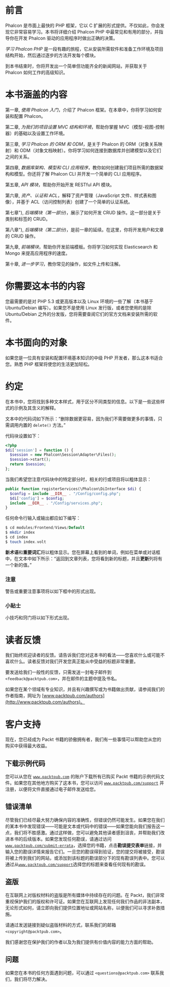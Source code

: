 # 前言

Phalcon 是市面上最快的 PHP 框架，它以 C 扩展的形式提供。不仅如此，你会发现它非常容易学习。本书将详细介绍 Phalcon PHP 中最常见和有用的部分，并指导你在开发 Phalcon 驱动的应用程序时做出正确的决策。

*学习 Phalcon PHP* 是一段有趣的旅程，它从安装所需软件和准备工作环境及项目结构开始，然后通过逐步的方法开发每个模块。

到本书结束时，你将开发出一个简单但功能齐全的新闻网站，并获取关于 Phalcon 如何工作的高级知识。

# 本书涵盖的内容

第一章, *使用 Phalcon 入门*，介绍了 Phalcon 框架。在本章中，你将学习如何安装和配置 Phalcon。

第二章, *为我们的项目设置 MVC 结构和环境*，帮助你掌握 MVC（模型-视图-控制器）的基础以及设置工作环境。

第三章, *学习 Phalcon 的 ORM 和 ODM*，是关于 Phalcon 的 ORM（对象关系映射）和 ODM（对象文档映射）。你将学习如何连接到数据库并创建模型以及它们之间的关系。

第四章, *数据库架构、模型和 CLI 应用程序*，教你如何创建我们项目所需的数据架构和模型。你还将了解 Phalcon CLI 并开发一个简单的 CLI 应用程序。

第五章, *API 模块*，帮助你开始开发 RESTful API 模块。

第六章, *资产、认证和 ACL*，解释了资产管理（JavaScript 文件、样式表和图像），并基于 ACL（访问控制列表）创建了一个简单的认证系统。

第七章"), *后端模块（第一部分)*，展示了如何开发 CRUD 操作。这一部分是关于类别和标签的 CRUD。

第八章"), *后端模块（第二部分)*，是前一章的延续。在这里，你将开发用户和文章的 CRUD 操作。

第九章, *前端模块*，帮助你开发前端模板。你将学习如何实现 Elasticsearch 和 Mongo 来提高应用程序的速度。

第十章, *进一步学习*，教你常见的操作，如文件上传和注解。

# 你需要这本书的内容

您最需要的是对 PHP 5.3 或更高版本以及 Linux 环境的一些了解（本书基于 Ubuntu/Debian 编写）。如果您不是使用 Linux 发行版，或者您使用的是除 Ubuntu/Debian 之外的分发版，您将需要查阅它们的官方文档来安装所需的软件。

# 本书面向的对象

如果您是一位具有安装和配置环境基本知识的中级 PHP 开发者，那么这本书适合您。熟悉 PHP 框架将使您的生活更加轻松。

# 约定

在本书中，您将找到多种文本样式，用于区分不同类型的信息。以下是一些这些样式的示例及其含义的解释。

文本中的代码词如下所示：“删除数据更容易，因为我们不需要做更多的事情，只需调用内置的 `delete()` 方法。”

代码块设置如下：

```php
<?php
$di['session'] = function () {
  $session = new Phalcon\Session\Adapter\Files();
  $session->start();
  return $session;
};
```

当我们希望您注意代码块中的特定部分时，相关的行或项目将以粗体显示：

```php
public function registerServices(\Phalcon\DiInterface $di) {
  $config = include __DIR__ . "/Config/config.php";
  $di['config'] = $config;
  include __DIR__ . "/Config/services.php";
}
```

任何命令行输入或输出都应如下编写：

```php
$ cd modules/Frontend/Views/Default
$ mkdir index
$ cd index
$ touch index.volt

```

**新术语**和**重要词汇**将以粗体显示。您在屏幕上看到的单词，例如在菜单或对话框中，在文本中如下所示：“返回到文章列表，您将看到新的标题，并且**更新**列将有一个新的值。”

### 注意

警告或重要注意事项将以如下框中的形式出现。

### 小贴士

小技巧和窍门将以如下形式出现。

# 读者反馈

我们始终欢迎读者的反馈。请告诉我们您对这本书的看法——您喜欢什么或可能不喜欢什么。读者反馈对我们开发您真正能从中受益的标题非常重要。

要发送给我们一般性的反馈，只需发送一封电子邮件到 `<feedback@packtpub.com>`，并在邮件的主题中提及书名。

如果您在某个领域有专业知识，并且有兴趣撰写或为书籍做出贡献，请参阅我们的作者指南，网址为 [www.packtpub.com/authors](http://www.packtpub.com/authors)。

# 客户支持

现在，您已经成为 Packt 书籍的骄傲拥有者，我们有一些事情可以帮助您从您的购买中获得最大收益。

## 下载示例代码

您可以从您在 [`www.packtpub.com`](http://www.packtpub.com) 的账户下载所有已购买 Packt 书籍的示例代码文件。如果您在其他地方购买了这本书，您可以访问 [`www.packtpub.com/support`](http://www.packtpub.com/support) 并注册，以便将文件直接通过电子邮件发送给您。

## 错误清单

尽管我们已经尽最大努力确保内容的准确性，但错误仍然可能发生。如果您在我们的某本书中发现错误——可能是文本或代码中的错误——如果您能向我们报告这一点，我们将不胜感激。通过这样做，您可以避免其他读者感到沮丧，并帮助我们改进本书的后续版本。如果您发现任何勘误，请通过访问[`www.packtpub.com/submit-errata`](http://www.packtpub.com/submit-errata)，选择您的书籍，点击**勘误提交表单**链接，并输入您的勘误详情来报告它们。一旦您的勘误得到验证，您的提交将被接受，勘误将被上传到我们的网站，或添加到该标题的勘误部分下的现有勘误列表中。您可以通过从[`www.packtpub.com/support`](http://www.packtpub.com/support)选择您的标题来查看任何现有的勘误。

## 盗版

在互联网上对版权材料的盗版是所有媒体中持续存在的问题。在 Packt，我们非常重视保护我们的版权和许可证。如果您在互联网上发现任何我们作品的非法副本，无论形式如何，请立即向我们提供位置地址或网站名称，以便我们可以寻求补救措施。

请通过发送链接到疑似盗版材料的方式，联系我们的邮箱 `<copyright@packtpub.com>`。

我们感谢您在保护我们的作者以及为我们提供有价值内容的能力方面的帮助。

## 问题

如果您在本书的任何方面遇到问题，可以通过 `<questions@packtpub.com>` 联系我们，我们将尽力解决。
